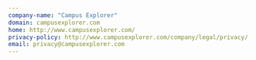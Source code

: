 ```yaml
---
company-name: "Campus Explorer"
domain: campusexplorer.com
home: http://www.campusexplorer.com/
privacy-policy: http://www.campusexplorer.com/company/legal/privacy/
email: privacy@campusexplorer.com
---
```




